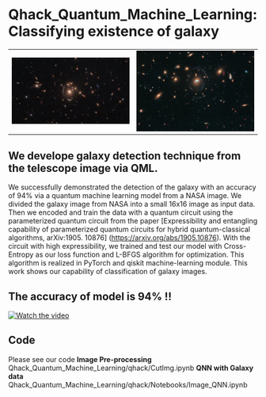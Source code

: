 # Qhack_Quantum_Machine_Learning: Classifying existence of galaxy


<table align="center">
    <tr>
        <td><img src="./qhack/nasa.jpg" width="500"></td>
        <td><img src="./qhack/nasa2.png" width="500"></td>
     </tr>
 </table>
 
## We develope galaxy detection technique from the telescope image via QML. 

We successfully demonstrated the detection of the galaxy with an accuracy of 94% via a quantum machine learning model from a NASA image. We divided the galaxy image from NASA into a small 16x16 image as input data. Then we encoded and train the data with a quantum circuit using the parameterized quantum circuit from the paper [Expressibility and entangling capability of parameterized quantum circuits for hybrid quantum-classical algorithms, arXiv:1905. 10876] (https://arxiv.org/abs/1905.10876). With the circuit with high expressibility, we trained and test our model with Cross-Entropy as our loss function and L-BFGS algorithm for optimization. This algorithm is realized in PyTorch and qiskit machine-learning module. This work shows our capability of classification of galaxy images. 



## The accuracy of model is 94% !!

[![Watch the video](https://img.youtube.com/vi/1wNSJAcfYjo/maxresdefault.jpg)](https://www.youtube.com/watch?v=SWmo46d4fkE)


## Code

Please see our code
**Image Pre-processing**
Qhack_Quantum_Machine_Learning/qhack/CutImg.ipynb
**QNN with Galaxy data**
Qhack_Quantum_Machine_Learning/qhack/Notebooks/Image_QNN.ipynb
